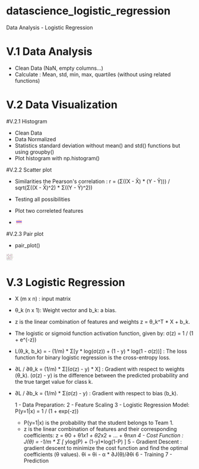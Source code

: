 # datascience_logistic_regression
Data Analysis - Logistic Regression

# V.1 Data Analysis
- Clean Data (NaN, empty columns...)
- Calculate : Mean, std, min, max, quartiles (without using related functions)

# V.2 Data Visualization
#V.2.1 Histogram
- Clean Data
- Data Normalized
- Statistics standard deviation without mean() and std() functions but using groupby()
- Plot histogram with np.histogram()

#V.2.2 Scatter plot
- Similarities the Pearson's correlation : r = (Σ((X - X̄) * (Y - Ȳ))) / sqrt(Σ((X - X̄)^2) * Σ((Y - Ȳ)^2))
- Testing all possibilities
- Plot two correleted features
  
- <img src="./scatter_plot.png" alt="Alt text" title="Scatter product" style="display: inline-block; max-width: 20px">

#V.2.3 Pair plot
- pair_plot()
  
<img src="./pair_plot.png" alt="Alt text" title="Final product" style="display: inline-block; max-width: 20px">

# V.3 Logistic Regression
- X (m x n) : input matrix
- θ_k (n x 1): Weight vector and b_k: a bias.
- z is the linear combination of features and weights z = θ_k^T * X + b_k.
- The logistic or sigmoid function activation function, given by:
  σ(z) = 1 / (1 + e^(-z))
- L(θ_k, b_k) = - (1/m) * Σ[y * log(σ(z)) + (1 - y) * log(1 - σ(z))] : The loss function for binary logistic
  regression is the cross-entropy loss.
- ∂L / ∂θ_k = (1/m) * Σ[(σ(z) - y) * X] : Gradient with respect to weights (θ_k). (σ(z) - y) is the difference between the predicted probability and the true target value for class k.
- ∂L / ∂b_k = (1/m) * Σ(σ(z) - y) : Gradient with respect to bias (b_k).

  1 - Data Preparation:
  2 - Feature Scaling
  3 - Logistic Regression Model: P(y=1|x) = 1 / (1 + exp(-z))
    - P(y=1|x) is the probability that the student belongs to Team 1.
    - z is the linear combination of features and their corresponding coefficients: z = θ0 + θ1*x1 + θ2*x2 + ... + θn*xn
  4 - Cost Function : J(θ) = -1/m * Σ [ y*log(P) + (1-y)*log(1-P) ]
  5 - Gradient Descent : gradient descent to minimize the cost function and find the optimal coefficients (θ values).
      θi = θi - α * ∂J(θ)/∂θi
  6 - Training
  7 - Prediction

      







